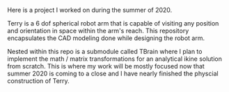 Here is a project I worked on during the summer of 2020.

Terry is a 6 dof spherical robot arm that is capable of visiting any position and orientation in space within the arm's reach.  This repository encapsulates the CAD modeling done while designing the robot arm.

Nested within this repo is a submodule called TBrain where I plan to implement the math / matrix transformations for an analytical ikine solution from scratch.  This is where my work will be mostly focused now that summer 2020 is coming to a close and I have nearly finished the physcial construction of Terry.
